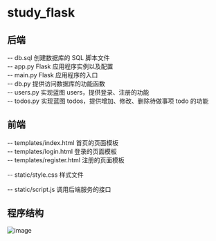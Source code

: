 # study_flask

## 后端
-- db.sql	创建数据库的 SQL 脚本文件  
-- app.py	Flask 应用程序实例以及配置  
-- main.py	Flask 应用程序的入口  
-- db.py	提供访问数据库的功能函数  
-- users.py	实现蓝图 users，提供登录、注册的功能  
-- todos.py	实现蓝图 todos，提供增加、修改、删除待做事项 todo 的功能  

## 前端
-- templates/index.html	首页的页面模板  
-- templates/login.html	登录的页面模板  
-- templates/register.html	注册的页面模板  

-- static/style.css	样式文件  

-- static/script.js	调用后端服务的接口  

## 程序结构
![image](https://user-images.githubusercontent.com/48540417/114809249-6783f800-9ddc-11eb-8a5b-21f09245bbd8.png)
